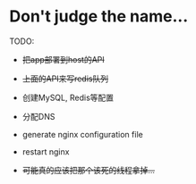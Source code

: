 Don't judge the name...
=======================

TODO:

* ~~把app部署到host的API~~
* ~~上面的API来写redis队列~~
* 创建MySQL, Redis等配置
* 分配DNS

* generate nginx configuration file
* restart nginx

* ~~可能真的应该把那个该死的线程拿掉...~~
